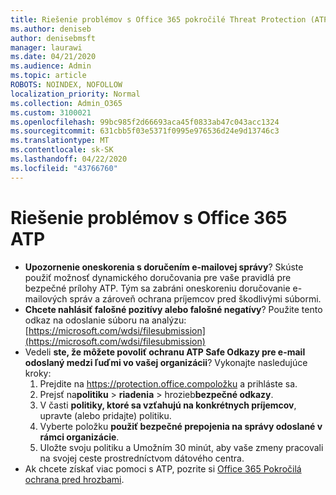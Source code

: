 ```yaml
---
title: Riešenie problémov s Office 365 pokročilé Threat Protection (ATP)
ms.author: deniseb
author: denisebmsft
manager: laurawi
ms.date: 04/21/2020
ms.audience: Admin
ms.topic: article
ROBOTS: NOINDEX, NOFOLLOW
localization_priority: Normal
ms.collection: Admin_O365
ms.custom: 3100021
ms.openlocfilehash: 99bc985f2d66693aca45f0833ab47c043acc1324
ms.sourcegitcommit: 631cbb5f03e5371f0995e976536d24e9d13746c3
ms.translationtype: MT
ms.contentlocale: sk-SK
ms.lasthandoff: 04/22/2020
ms.locfileid: "43766760"
---
```

# <a name="troubleshoot-issues-with-office-365-atp"></a>Riešenie problémov s Office 365 ATP

- **Upozornenie oneskorenia s doručením e-mailovej správy**? Skúste použiť možnosť dynamického doručovania pre vaše pravidlá pre bezpečné prílohy ATP. Tým sa zabráni oneskoreniu doručovanie e-mailových správ a zároveň ochrana príjemcov pred škodlivými súbormi.
- **Chcete nahlásiť falošné pozitívy alebo falošné negatívy**? Použite tento odkaz na odoslanie súboru na analýzu:[https://microsoft.com/wdsi/filesubmission](https://microsoft.com/wdsi/filesubmission)
- Vedeli **ste, že môžete povoliť ochranu ATP Safe Odkazy pre e-mail odoslaný medzi ľuďmi vo vašej organizácii**? Vykonajte nasledujúce kroky:
    1. Prejdite na https://protection.office.compoložku a prihláste sa.
    2. Prejsť na**politiku** >  **riadenia** > hrozieb**bezpečné odkazy**.
    3. V časti **politiky, ktoré sa vzťahujú na konkrétnych príjemcov**, upravte (alebo pridajte) politiku.
    4. Vyberte položku **použiť bezpečné prepojenia na správy odoslané v rámci organizácie**.
    5. Uložte svoju politiku a Umožním 30 minút, aby vaše zmeny pracovali na svojej ceste prostredníctvom dátového centra.
- Ak chcete získať viac pomoci s ATP, pozrite si [Office 365 Pokročilá ochrana pred hrozbami](https://docs.microsoft.com/office365/securitycompliance/office-365-atp).